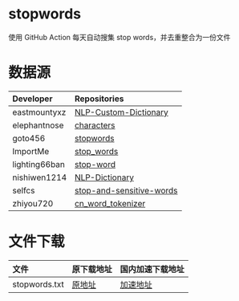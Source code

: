 # stopwords
使用 GitHub Action 每天自动搜集 stop words，并去重整合为一份文件

# 数据源
|Developer|Repositories|
|:-|:-|
|eastmountyxz|[NLP-Custom-Dictionary](https://github.com/eastmountyxz/NLP-Custom-Dictionary)|
|elephantnose|[characters](https://github.com/elephantnose/characters)|
|goto456|[stopwords](https://github.com/goto456/stopwords)|
|ImportMe|[stop_words](https://github.com/ImportMe/stop_words)|
|lighting66ban|[stop-word](https://github.com/lighting66ban/stop-word)|
|nishiwen1214|[NLP-Dictionary](https://github.com/nishiwen1214/NLP-Dictionary)|
|selfcs|[stop-and-sensitive-words](https://github.com/selfcs/stop-and-sensitive-words)|
|zhiyou720|[cn_word_tokenizer](https://github.com/zhiyou720/cn_word_tokenizer)|

# 文件下载

|文件|原下载地址|国内加速下载地址|
|:-|:-|:-|
|stopwords.txt|[原地址](https://raw.githubusercontent.com/217heidai/stopwords/main/stopwords/stopwords.txt)|[加速地址](https://ghproxy.com/https://raw.githubusercontent.com/217heidai/stopwords/main/stopwords/stopwords.txt)|
